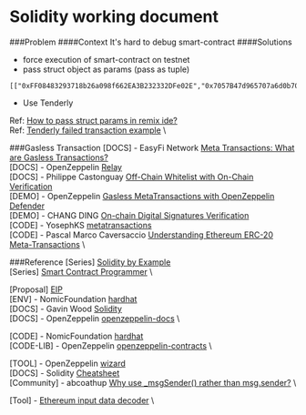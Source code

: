 # Solidity working document

###Problem
####Context
It's hard to debug smart-contract
####Solutions
- force execution of smart-contract on testnet
- pass struct object as params (pass as tuple)

```shell
[["0xFF08483293718b26a098f662EA3B232332DFe02E","0x7057B47d965707a6d0b70BeE1F157A12bba5Bb49",0,"test",1,1,10,27,true],"0x0000000000000000000000000000000000000000","100000000000000",1]
```

- Use Tenderly

Ref: [How to pass struct params in remix ide?](https://ethereum.stackexchange.com/questions/72435/how-to-pass-struct-params-in-remix-ide) \
Ref: [Tenderly failed transaction example](https://dashboard.tenderly.co/Stiffpillow/project/tx/bsc-testnet/0x1a6f01ce0592781b2db8c2c67a963f7c5686784a06f703af35c685ab21a313ff) \

###Gasless Transaction
[DOCS] - EasyFi Network [Meta Transactions: What are Gasless Transactions?](https://easyfinetwork.medium.com/meta-transactions-what-are-gasless-transactions-ee71b88d7fad) \
[DOCS] - OpenZeppelin [Relay](https://docs.openzeppelin.com/defender/relay) \
[DOCS] - Philippe Castonguay [Off-Chain Whitelist with On-Chain Verification](https://medium.com/@PhABC/off-chain-whitelist-with-on-chain-verification-for-ethereum-smart-contracts-1563ca4b8f11) \
[DEMO] - OpenZeppelin [Gasless MetaTransactions with OpenZeppelin Defender](https://www.youtube.com/watch?v=mhAUmULLV44) \
[DEMO] - CHANG DING [On-chain Digital Signatures Verification](https://www.youtube.com/watch?v=rtyaD-RASbQ) \
[CODE] - YosephKS [metatransactions](https://github.com/YosephKS/moralis-biconomy-metatransactions) \
[CODE] - Pascal Marco Caversaccio [Understanding Ethereum ERC-20 Meta-Transactions](https://betterprogramming.pub/ethereum-erc-20-meta-transactions-4cacbb3630ee) \


###Reference
[Series] [Solidity by Example](https://solidity-by-example.org) \
[Series] [Smart Contract Programmer](https://www.youtube.com/watch?v=nopo9KwwRg4&list=PLO5VPQH6OWdVQwpQfw9rZ67O6Pjfo6q-p&index=33) \

[Proposal] [EIP](https://eips.ethereum.org/meta) \
[ENV] - NomicFoundation [hardhat](https://hardhat.org/getting-started/) \
[DOCS] - Gavin Wood [Solidity](https://docs.soliditylang.org/en/v0.8.12/introduction-to-smart-contracts.html) \
[DOCS] - OpenZeppelin [openzeppelin-docs](https://docs.openzeppelin.com) \

[CODE] - NomicFoundation [hardhat](https://github.com/NomicFoundation/hardhat) \
[CODE-LIB] - OpenZeppelin [openzeppelin-contracts](https://github.com/OpenZeppelin/openzeppelin-contracts) \

[TOOL] - OpenZeppelin [wizard](https://wizard.openzeppelin.com) \
[DOCS] - Solidity [Cheatsheet](https://docs.soliditylang.org/en/v0.8.10/cheatsheet.html?highlight=interfaceId#global-variables) \
[Community] - abcoathup [Why use _msgSender() rather than msg.sender?](https://forum.openzeppelin.com/t/why-use-msgsender-rather-than-msg-sender/4370) \

[Tool] - [Ethereum input data decoder](https://lab.miguelmota.com/ethereum-input-data-decoder/example/) \